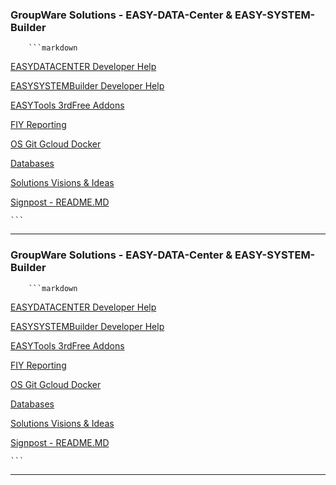 
### GroupWare Solutions - EASY-DATA-Center & EASY-SYSTEM-Builder   

        ```markdown  
        
[EASYDATACENTER Developer Help](./EASYDATACENTER_Code_Help.MD)  

[EASYSYSTEMBuilder Developer Help](./EASYSYSTEMBuilder_Code_Help.md)  

[EASYTools 3rdFree Addons](./EASYTools_3rdFreeAddons.MD)  

[FIY Reporting](./FIYReporting.md)  

[OS Git Gcloud Docker](./OS_System_Git_Gcloud_Help.md)  

[Databases](./DATABASES.md)  

[Solutions Visions & Ideas](./SolutionsVisions&Ideas.MD)  

[Signpost - README.MD](./README.md)  

    ```  


---

### GroupWare Solutions - EASY-DATA-Center & EASY-SYSTEM-Builder   

        ```markdown  
        
[EASYDATACENTER Developer Help](./EASYDATACENTER_Code_Help.MD)  

[EASYSYSTEMBuilder Developer Help](./EASYSYSTEMBuilder_Code_Help.md)  

[EASYTools 3rdFree Addons](./EASYTools_3rdFreeAddons.MD)  

[FIY Reporting](./FIYReporting.md)  

[OS Git Gcloud Docker](./OS_System_Git_Gcloud_Help.md)  

[Databases](./DATABASES.md)  

[Solutions Visions & Ideas](./SolutionsVisions&Ideas.MD)  

[Signpost - README.MD](./README.md)  

    ```  


---